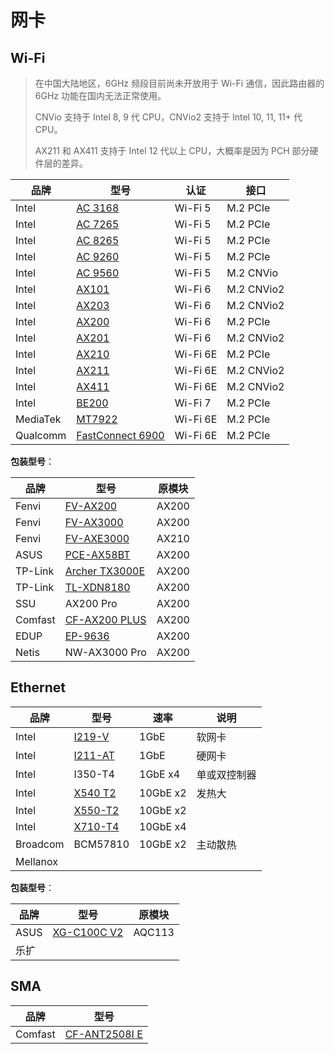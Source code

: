 # 网卡

## Wi-Fi

> 在中国大陆地区，6GHz 频段目前尚未开放用于 Wi-Fi 通信，因此路由器的 6GHz 功能在国内无法正常使用。
>
> CNVio 支持于 Intel 8, 9 代 CPU，CNVio2 支持于 Intel 10, 11, 11+ 代 CPU。
>
> AX211 和 AX411 支持于 Intel 12 代以上 CPU，大概率是因为 PCH 部分硬件层的差异。

| 品牌     | 型号                                                         | 认证     | 接口       |
| -------- | ------------------------------------------------------------ | -------- | ---------- |
| Intel    | [AC 3168](https://www.intel.cn/content/www/cn/zh/products/sku/94854/intel-dual-band-wirelessac-3168/specifications.html) | Wi-Fi 5  | M.2 PCIe   |
| Intel    | [AC 7265](https://www.intel.cn/content/www/cn/zh/products/sku/83635/intel-dual-band-wirelessac-7265/specifications.html) | Wi-Fi 5  | M.2 PCIe   |
| Intel    | [AC 8265](https://www.intel.cn/content/www/cn/zh/products/sku/94150/intel-dual-band-wirelessac-8265/specifications.html) | Wi-Fi 5  | M.2 PCIe   |
| Intel    | [AC 9260](https://www.intel.cn/content/www/cn/zh/products/sku/99445/intel-wirelessac-9260/specifications.html) | Wi-Fi 5  | M.2 PCIe   |
| Intel    | [AC 9560](https://www.intel.cn/content/www/cn/zh/products/sku/99446/intel-wirelessac-9560/specifications.html) | Wi-Fi 5  | M.2 CNVio  |
| Intel    | [AX101](https://www.intel.cn/content/www/cn/zh/products/sku/203014/intel-wifi-6-ax101/specifications.html) | Wi-Fi 6  | M.2 CNVio2 |
| Intel    | [AX203](https://www.intel.cn/content/www/cn/zh/products/sku/229220/intel-wifi-6-ax203/specifications.html) | Wi-Fi 6  | M.2 CNVio2 |
| Intel    | [AX200](https://www.intel.cn/content/www/cn/zh/products/sku/189347/intel-wifi-6-ax200-gig/specifications.html) | Wi-Fi 6  | M.2 PCIe   |
| Intel    | [AX201](https://www.intel.cn/content/www/cn/zh/products/sku/130293/intel-wifi-6-ax201-gig/specifications.html) | Wi-Fi 6  | M.2 CNVio2 |
| Intel    | [AX210](https://www.intel.cn/content/www/cn/zh/products/sku/204836/intel-wifi-6e-ax210-gig/specifications.html) | Wi-Fi 6E | M.2 PCIe   |
| Intel    | [AX211](https://www.intel.cn/content/www/cn/zh/products/sku/204837/intel-wifi-6e-ax211-gig/specifications.html) | Wi-Fi 6E | M.2 CNVio2 |
| Intel    | [AX411](https://www.intel.cn/content/www/cn/zh/products/sku/217242/intel-wifi-6e-ax411-gig/specifications.html) | Wi-Fi 6E | M.2 CNVio2 |
| Intel    | [BE200](https://www.intel.cn/content/www/cn/zh/products/sku/230078/intel-wifi-7-be200/specifications.html) | Wi-Fi 7  | M.2 PCIe   |
| MediaTek | [MT7922](https://www.mediatek.cn/products/broadband-wifi/mediatek-filogic-330) | Wi-Fi 6E | M.2 PCIe   |
| Qualcomm | [FastConnect 6900](https://www.qualcomm.com/products/technology/wi-fi/fastconnect/fastconnect-6900) | Wi-Fi 6E | M.2 PCIe   |

**包装型号**：

| 品牌    | 型号                                                         | 原模块 |
| ------- | ------------------------------------------------------------ | ------ |
| Fenvi   | [FV-AX200](https://cn.fenvi.com/product_detail_25.html)      | AX200  |
| Fenvi   | [FV-AX3000](https://cn.fenvi.com/product_detail_23.html)     | AX200  |
| Fenvi   | [FV-AXE3000](https://cn.fenvi.com/product_detail_17.html)    | AX210  |
| ASUS    | [PCE-AX58BT](https://www.asus.com/tw/networking-iot-servers/adapters/all-series/pce-ax58bt/) | AX200  |
| TP-Link | [Archer TX3000E](https://www.tp-link.com/tw/home-networking/pci-adapter/archer-tx3000e/) | AX200  |
| TP-Link | [TL-XDN8180](https://www.tp-link.com.cn/product_1508.html)   | AX200  |
| SSU     | AX200 Pro                                                    | AX200  |
| Comfast | [CF-AX200 PLUS](http://www.comfast.com.cn/index.php?m=content&c=index&a=show&catid=13&id=100) | AX200  |
| EDUP    | [EP-9636](https://www.szedup.com/pcie-adaptersS7D/EP9636GS.html) | AX200  |
| Netis   | NW-AX3000 Pro                                                | AX200  |

## Ethernet

| 品牌     | 型号                                                         | 速率     | 说明         |
| -------- | ------------------------------------------------------------ | -------- | ------------ |
| Intel    | [I219-V](https://www.intel.cn/content/www/cn/zh/products/sku/82186/intel-ethernet-connection-i219v/specifications.html) | 1GbE     | 软网卡       |
| Intel    | [I211-AT](https://www.intel.cn/content/www/cn/zh/products/sku/64404/intel-ethernet-controller-i211at/specifications.html) | 1GbE     | 硬网卡       |
| Intel    | I350-T4                                                      | 1GbE x4  | 单或双控制器 |
| Intel    | [X540 T2](https://www.intel.cn/content/www/cn/zh/products/sku/58954/intel-ethernet-converged-network-adapter-x540t2/specifications.html) | 10GbE x2 | 发热大       |
| Intel    | [X550-T2](https://www.intel.cn/content/www/cn/zh/products/sku/88209/intel-ethernet-converged-network-adapter-x550t2/specifications.html) | 10GbE x2 |              |
| Intel    | [X710-T4](https://www.intel.com/content/www/us/en/products/sku/93428/intel-ethernet-converged-network-adapter-x710t4/specifications.html) | 10GbE x4 |              |
| Broadcom | BCM57810                                                     | 10GbE x2 | 主动散热     |
| Mellanox |                                                              |          |              |

**包装型号**：

| 品牌 | 型号                                                         | 原模块 |
| ---- | ------------------------------------------------------------ | ------ |
| ASUS | [XG-C100C V2](https://www.asus.com/networking-iot-servers/wired-networking/all-series/xg-c100c/) | AQC113 |
| 乐扩 |                                                              |        |

## SMA

| 品牌    | 型号                                                         |
| ------- | ------------------------------------------------------------ |
| Comfast | [CF-ANT2508I E](http://www.comfast.com.cn/index.php?m=content&c=index&a=show&catid=116&id=27) |

